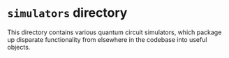 # `simulators` directory

This directory contains various quantum circuit simulators, which package up disparate functionality
from elsewhere in the codebase into useful objects.

